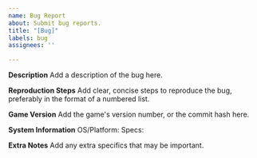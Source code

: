 ```yaml
---
name: Bug Report
about: Submit bug reports.
title: "[Bug]"
labels: bug
assignees: ''

---
```


**Description**
Add a description of the bug here.

**Reproduction Steps**
Add clear, concise steps to reproduce the bug, preferably in the format of a numbered list.

**Game Version**
Add the game's version number, or the commit hash here.

**System Information**
OS/Platform:
Specs:

**Extra Notes**
Add any extra specifics that may be important.
